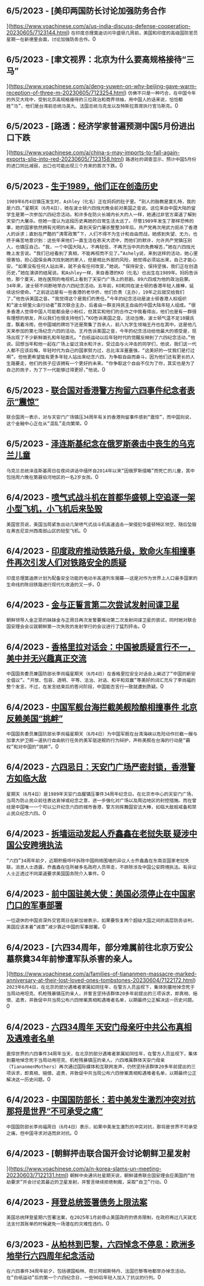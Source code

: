 
  ## 6/5/2023 - [美印两国防长讨论加强防务合作

](https://www.voachinese.com/a/us-india-discuss-defense-cooperation-20230605/7123144.html)
 ```在印度总理莫迪访问华盛顿几周前，美国和印度的高级国防官员星期一在新德里会面，讨论加强防务合作。```0
  ## 6/5/2023 - [聿文视界：北京为什么要高规格接待“三马”

](https://www.voachinese.com/a/deng-yuwen-on-why-beijing-gave-warm-reception-of-three-m-20230605/7123254.html)
 ```仿佛不只是一种巧合，在中国今年的外交大戏中，受到北京高规格接待的三位政治和商界领袖，用中国人的话来说，恰恰都姓“马”，他们是台湾前总统马英九、法国总统马克龙以及特斯拉首席执行官马斯克。```0
  ## 6/5/2023 - [路透：经济学家普遍预测中国5月份进出口下跌

](https://www.voachinese.com/a/china-s-may-imports-to-fall-again-exports-slip-into-red-20230605/7123158.html)
 ```路透社的调查显示，预计中国5月份的进口同比减弱，出口也可能出现三个月来的首次下跌。```0
  ## 6/5/2023 - [生于1989，他们正在创造历史 ](https://www.voachinese.com/a/commemorative-events-in-boston-20230604/7123010.html)
 ```1989年6月4日镇压发生时，Ashley（化名）正在妈妈的肚子里。“别人的胎教是莫扎特，我的是六四，”星期天（6月4日），她在波士顿六四烛光晚会前对美国之音说。这位来自中国大陆的留学生是第一次参加六四纪念活动。和许多在防火长城内长大的人一样，她通过非官方渠道了解到天安门大屠杀。但她一度认为这段历史离她的日常生活太远了。尽管1989年发生了那样恐怖的事，她的国家依然拥有光明的未来。直到天安门屠杀整整30年后，共产党再次用武力扼杀了香港人的诉求；直到在严酷的“清零政策”下，人们不得不为生计和自由而战，她感到失望、无力，也终于痛苦地意识到：这些年来他们一直生活在弥天大谎中，而他们的默许，允许共产党镇压别人，也镇压自己。“我，一个中国大陆人，不再轻信，不再充当中共的免费喉舌，”她在六四烛光晚上发言说。“我们已经看到了真相，不能再视而不见了。”Ashely说，来到这样的活动，她心里很害怕，担心国保会再次找到她的家人，但是相比外部的风险，她觉得必须站出来，自己才能心安。“如果没有任何人站出来，就不会有任何改变，”她说。“保持安全，保持坚强，我们正在创造历史，”她在演讲的结尾说。和Ashley一样，来自香港的KO（化名）也出生在1989年。妈妈告诉他，那个夏天，她在医院的电视机上看到了天安门广场上的悲剧。89六四成为他的政治启蒙。34年来，波士顿不间断地举办六四纪念活动。五年前，KO和同在波士顿的香港年轻人接棒，延续这份使命。“之前这边是有一些香港的老华侨，他们负责（主办），19年之后就交给我们了，”他告诉美国之音。“我觉得这个是我们的责任。”今年的纪念活动是波士顿香港人权组织和“波士顿萤火虫行动者”首次联合主办，后者由一群支持民主自由的中国大陆年轻人组成。“很多香港人觉得中国人可能都会是小粉红，但其实和他们的合作之中我看得出，他们也是有一群很有理想的朋友，所以我们也很支持他们，”KO告诉美国之音。活动当晚，波士顿气温不足10摄氏度，飘着冷雨，但中国城的牌坊下还是聚集了百余人，前八九学生领袖王丹也在其中。这是他几天来参加的第七场纪念六四的活动。王丹告诉美国之音，今年的纪念活动给他最大的感受是，现场出现了不少新鲜面孔和年轻面孔。“白纸运动以后年轻时代的觉醒反映到了六四纪念活动，”他说。回想当年和他一起在广场上留过泪水和汗水，受过血与火冲击的同学们，他说，我们这一代人都不应该后悔，年轻时代为自己的国家努力过，总比浑浑噩噩强，“这美好的一仗我们是打过啊”。但他更希望能有更多年轻人站出来纪念六四，为争取自由而奋斗。因为他们还有更长的人生路要走，他们的孩子应该拥有一个更好的未来。“你争取这个自由不仅为了你，其实也是为了自己的孩子，为了下一代能够过得更好，”他说。```0
  ## 6/5/2023 - [联合国对香港警方拘留六四事件纪念者表示“震惊”](https://www.voachinese.com/a/united-nations-alarmed-by-hong-kong-june-4-detentions-20230605/7123009.html)
 ```联合国周一表示，对与天安门广场镇压34周年有关的香港拘留事件感到“震惊”，而中国则说，这个金融中心正在从“混乱”走向繁荣。```0
  ## 6/5/2023 - [泽连斯基纪念在俄罗斯袭击中丧生的乌克兰儿童](https://www.voachinese.com/a/latest-in-ukraine-zelenskyy-remembers-ukrainian-children-killed-in-russian-attacks-/7122947.html)
 ```乌克兰总统泽连斯基周日在夜间讲话中缅怀自2014年以来“因俄罗斯侵略”而死亡的儿童，其中包括周六晚在第聂伯河地区的一名2岁女孩。```0
  ## 6/4/2023 - [喷气式战斗机在首都华盛顿上空追逐一架小型飞机，小飞机后来坠毁 ](https://www.voachinese.com/a/jet-fighters-chase-small-plane-in-washington-dc-area-before-it-crashes/7122593.html)
 ```美国官员说，美国当局紧急出动几架喷气式战斗机高速追击一架侵犯华盛顿特区领空、随后坠毁在弗吉尼亚州西南部山区的轻型飞机。```0
  ## 6/4/2023 - [印度政府推动铁路升级，致命火车相撞事件再次引发人们对铁路安全的质疑](https://www.voachinese.com/a/india-s-deadly-train-crash-renews-questions-over-safety-as-government-pushes-railway-upgrade/7122586.html)
 ```印度总理莫迪原计划为配备安全功能的电动半高速列车揭幕——这是对作为世界上人口最多国家的生命线的陈旧铁路进行现代化改造的又一步。```0
  ## 6/4/2023 - [金与正誓言第二次尝试发射间谍卫星](https://www.voachinese.com/a/north-korean-leader-s-sister-vows-2nd-attempt-to-launch-spy-satellite/7122563.html)
 ```朝鲜领导人金正恩的妹妹金与正周日再次发誓要推动第二次发射间谍卫星的尝试，同时她对联合国安理会会议就朝鲜第一次失败的发射举行的会议进行了猛烈抨击。```0
  ## 6/4/2023 - [香格里拉对话会：中国被质疑言行不一，美中并无兴趣真正交流](https://www.voachinese.com/a/lishangfu-shangri-la-china-hypocrisy-20230604/7122424.html)
 ```中国国务委员兼国防部长李尚福星期天（6月4日）在香格里拉安全对话会上阐述了“中国的新安全倡议”。“开放、包容、透明、平等、法治、对话、和平和双赢”等美好的词汇充斥了李尚福的整个发言。不过，在发言结束后的答问阶段，中国能否言行一致就遭到质疑。```0
  ## 6/4/2023 - [中国军舰台海拦截美舰险酿相撞事件 北京反赖美国“挑衅”](https://www.voachinese.com/a/china-defends-buzzing-american-warship-in-taiwan-strait-20230604/7122389.html)
 ```中国国务委员兼国防部长李尚福星期天（6月4日）为中国军舰在台湾海峡以危险动作拦截一艘与加拿大护卫舰一道执行自由航行任务的美军驱逐舰的行为辩护，声称美舰在台海的行动是“霸权”和对中国的“挑衅”。```0
  ## 6/4/2023 - [六四忌日：天安门广场严密封锁，香港警方如临大敌](https://www.voachinese.com/a/china-tightens-access-to-tiananmen-square-on-anniversary-of-1989-pro-democracy-protests-20230604/7122347.html)
 ```星期天（6月4日）是1989年天安门血腥镇压事件34周年纪念日。在北京市中心的天安门广场，当局为防止民众前往表达哀悼或纪念之意，进一步强化对广场以及周边地区的封控措施。而在曾经是中国唯一一个可以公开纪念六四的城市香港，警方则挥舞国安法大棒，如临大敌般戒备和禁止民众纪念六四。```0
  ## 6/4/2023 - [拆墙运动发起人乔鑫鑫在老挝失联 疑涉中国公安跨境执法](https://www.voachinese.com/a/global-bangfw-organizer-allegedly-arrested/7122261.html)
 ```“六四”34周年前夕，近期积极呼吁拆除中国网络围墙的异议人士乔鑫鑫在东南亚国家老挝失联。消息人士透露，乔鑫鑫在住所被多名政府人员带走，不排除涉及中国公安跨境执法。有异议人士正透过不同渠道要求美国国务院介入事件。```0
  ## 6/4/2023 - [前中国驻美大使：美国必须停止在中国家门口的军事部署](https://www.voachinese.com/a/former-chinese-ambassador-says-us-must-halt-military-deployments-near-china-20230604/7122158.html)
 ```一位退休的中国资深外交官周日在新加坡表示，如果要恢复两个超级大国之间的高层防务谈判，美国应该本着“诚意”减少靠近中国的军事部署。```0
  ## 6/4/2023 - [六四34周年，部分难属前往北京万安公墓祭奠34年前惨遭军队杀害的亲人。

](https://www.voachinese.com/a/families-of-tiananmen-massacre-marked-anniversary-at-their-lost-loved-ones-tombstones-20230604/7122172.html)
 ```2023年6月4日，在北京的部分遇难者家属如同往年，在警方人员监视下，集体到墓地悼念死于当局动用坦克、机枪残暴镇压的亲人，并誓言坚持该群体20多年前提出的三项诉求，即真相、赔偿、追责，并敦促中共当局公布六四惨案真相和遇难者名单，以期最终公正解决这一历史问题。```0
  ## 6/4/2023 - [六四34周年 天安门母亲吁中共公布真相及遇难者名单](https://www.voachinese.com/a/tiananmen-mothers-voice-out-for-truth-and-justice-prior-to-34th-anniversary-of-june-4th-incident-/7122168.html)
 ```震惊世界的六四事件34周年当天，在北京的部分遇难者家属如同往年，在警方人员监视下，集体到墓地悼念死于当局动用坦克、机枪残暴镇压的亲人。六四难属群体天安门母亲（TiananmenMothers）再次通过国际媒体和互联网发声，仍然坚持该群体20多年前提出的三项诉求，即真相、赔偿、追责，并敦促中共当局公布六四惨案真相和遇难者名单，以期最终公正解决这一历史问题。```0
  ## 6/4/2023 - [中国国防部长：若中美发生激烈冲突对抗 那将是世界“不可承受之痛”](https://www.voachinese.com/a/china-seeks-dialog-says-clash-with-u-s-would-be-unbearable-disaster-20230604/7122151.html)
 ```中国国防部长李尚福周日（6月4日）表示，如果中美发生激烈的冲突对抗，那将是世界不可承受之痛，但中国寻求对话而非对抗。```0
  ## 6/4/2023 - [朝鲜抨击联合国开会讨论朝鲜卫星发射

](https://www.voachinese.com/a/n-korea-slams-un-meeting-20230603/7122131.html)
 ```朝鲜中央通讯社星期天说，朝鲜谴责联合国安理会应美国的“抢劫要求”开会讨论其最近的卫星发射，并誓言继续拒绝制裁，采取“自卫”行动。```0
  ## 6/4/2023 - [拜登总统签署债务上限法案](https://www.voachinese.com/a/biden-signs-debt-ceiling-bill-20230603/7122118.html)
 ```美国总统拜登星期六签署法案，在2025年1月前停止美国政府的债务限制，在政府再过几天就无法支付其账单的时候避免一场潜在的灾难性违约。```0
  ## 6/3/2023 - [从柏林到巴黎，六四悼念不停息：欧洲多地举行六四周年纪念活动](https://www.voachinese.com/a/from-berlin-to-paris-june-4th-memorial-events-20230603/7121857.html)
 ```在六四事件34周年前夕，包括德国柏林、荷兰阿姆斯特丹、法国巴黎等地都举办悼念活动。在“白纸运动”后的第一个六四纪念日，一些90后年轻人加入了抗议的行列。```0